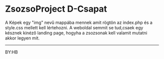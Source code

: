 # ZsozsoProject D-Csapat

A Képek egy "img" nevű mappába mennek amit rögtön az index.php és a style.css mellett kell lértehozni.
A weboldal semmit se tud,csaek egy késznek kinéző landing page, hogyha a zsozsonak kell valamit mutatni akkor legyen mit.
***************************************************************************************************
BY:HB
